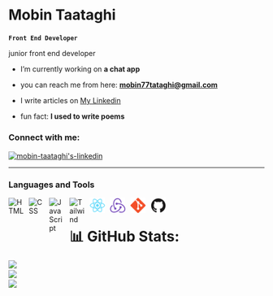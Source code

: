 # Mobin Taataghi

**`Front End Developer`**

junior front end developer

-  I’m currently working on **a chat app**

-  you can reach me from here: **mobin77tataghi@gmail.com**

-  I write articles on [My Linkedin](https://linkedin.com/in/mobin-taataghi)

-  fun fact: **I used to write poems**



<h3 align="left">Connect with me:</h3>
<p align="left">
<a href="https://linkedin.com/in/mobin-taataghi" target="blank"><img align="center" src="https://raw.githubusercontent.com/rahuldkjain/github-profile-readme-generator/master/src/images/icons/Social/linked-in-alt.svg" alt="mobin-taataghi's-linkedin" height="30" width="40" /></a>
</p>
   
---

### Languages and Tools

<img align="left" alt="HTML" width="30px" style="padding-right:10px;" src="https://cdn.jsdelivr.net/gh/devicons/devicon/icons/html5/html5-plain.svg" />
<img align="left" alt="CSS" width="30px" style="padding-right:10px;" src="https://cdn.jsdelivr.net/gh/devicons/devicon/icons/css3/css3-plain.svg" />
<img align="left" alt="JavaScript" width="30px" style="padding-right:10px;" src="https://cdn.jsdelivr.net/gh/devicons/devicon/icons/javascript/javascript-plain.svg" />
<img align="left" alt="Tailwind" width="30px" style="padding-right:10px;" src="https://cdn.jsdelivr.net/gh/devicons/devicon/icons/tailwindcss/tailwindcss-plain.svg" />
<img align="left" alt="React" width="30px" style="padding-right:10px;" src="https://github.com/devicons/devicon/blob/v2.15.1/icons/react/react-original.svg" />
<img align="left" alt="Redux" width="30px" style="padding-right:10px;" src="https://github.com/devicons/devicon/blob/v2.15.1/icons/redux/redux-original.svg" />
<img align="left" alt="git" width="30px" style="padding-right:10px;" src="https://github.com/devicons/devicon/blob/v2.15.1/icons/git/git-original.svg" />
<img align="left" alt="github" width="30px" style="padding-right:10px;" src="https://github.com/devicons/devicon/blob/v2.15.1/icons/github/github-original.svg" />
<br />

#

# 📊 GitHub Stats:
![](https://github-readme-stats.vercel.app/api?username=Dreamer474747&theme=dark&hide_border=false&include_all_commits=false&count_private=false)<br/>
![](https://github-readme-streak-stats.herokuapp.com/?user=Dreamer474747&theme=dark&hide_border=false)<br/>
![](https://github-readme-stats.vercel.app/api/top-langs/?username=Dreamer474747&theme=dark&hide_border=false&include_all_commits=false&count_private=false&layout=compact)





